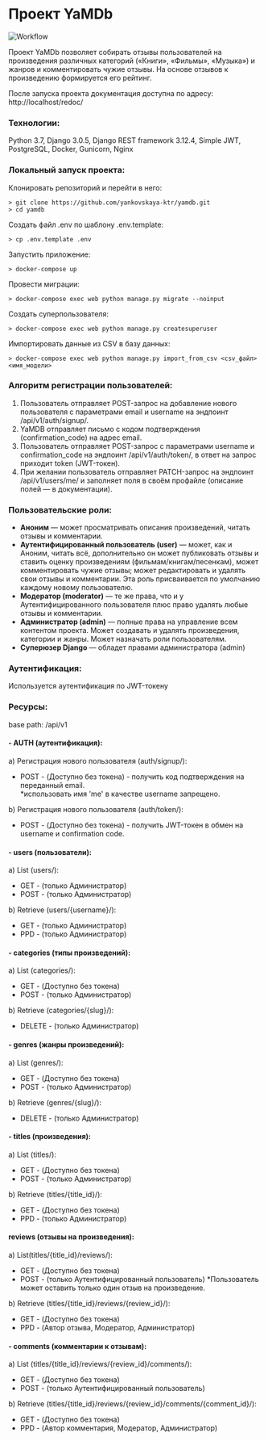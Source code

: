 # Проект YaMDb

![Workflow](https://github.com/yankovskaya-ktr/yamdb/actions/workflows/yamdb_workflow.yml/badge.svg)
  
Проект YaMDb позволяет собирать отзывы пользователей на произведения различных категорий («Книги», «Фильмы», «Музыка») и жанров и комментировать чужие отзывы. На основе отзывов к произведению формируется его рейтинг.

После запуска проекта документация доступна по адресу: http://localhost/redoc/

### Технологии:

Python 3.7, Django 3.0.5, Django REST framework 3.12.4, Simple JWT, PostgreSQL, Docker, Gunicorn, Nginx

### Локальный запуск проекта:
  
Клонировать репозиторий и перейти в него:  
  
```  
> git clone https://github.com/yankovskaya-ktr/yamdb.git
> cd yamdb
``` 

Создать файл .env по шаблону .env.template:

```
> cp .env.template .env
```
Запустить приложение:

``` 
> docker-compose up
``` 
Провести миграции:

``` 
> docker-compose exec web python manage.py migrate --noinput
``` 

Создать суперпользователя:

``` 
> docker-compose exec web python manage.py createsuperuser
``` 

Импортировать данные из CSV в базу данных:  
  
```  
> docker-compose exec web python manage.py import_from_csv <csv_файл> <имя_модели>    
```  

  
### Алгоритм регистрации пользователей:  
  
1. Пользователь отправляет POST-запрос на добавление нового пользователя с параметрами email и username на эндпоинт /api/v1/auth/signup/.  
2. YaMDB отправляет письмо с кодом подтверждения (confirmation_code) на адрес email.  
3. Пользователь отправляет POST-запрос с параметрами username и confirmation_code на эндпоинт /api/v1/auth/token/, в ответ на запрос приходит token (JWT-токен).  
4. При желании пользователь отправляет PATCH-запрос на эндпоинт /api/v1/users/me/ и заполняет поля в своём профайле (описание полей — в документации).  
  
### Пользовательские роли:  
  
- **Аноним** — может просматривать описания произведений, читать отзывы и комментарии.  
- **Аутентифицированный пользователь (user)** — может, как и Аноним, читать всё, дополнительно он может публиковать отзывы и ставить оценку произведениям (фильмам/книгам/песенкам), может комментировать чужие отзывы; может редактировать и удалять свои отзывы и комментарии. Эта роль присваивается по умолчанию каждому новому пользователю.  
- **Модератор (moderator)** — те же права, что и у Аутентифицированного пользователя плюс право удалять любые отзывы и комментарии.  
- **Администратор (admin)** — полные права на управление всем контентом проекта. Может создавать и удалять произведения, категории и жанры. Может назначать роли пользователям.  
- **Суперюзер Django** — обладет правами администратора (admin)  
  
### Аутентификация:  
  
Используется аутентификация по JWT-токену
  
### Ресурсы:
  
base path: /api/v1
  
#### - AUTH (аутентификация):  
  
 а) Регистрация нового пользователя (auth/signup/): 
 - POST - (Доступно без токена) - получить код подтверждения на переданный email.  
*использовать имя 'me' в качестве username запрещено.  
  
 b) Регистрация нового пользователя (auth/token/): 
 - POST - (Доступно без токена)  - получить JWT-токен в обмен на username и confirmation code.  
  
#### - users (пользователи):  
  
 а) List (users/): 
 - GET - (только Администратор) 
 - POST - (только Администратор)
 
 b) Retrieve (users/{username}/):  
 - GET - (только Администратор) 
 - PPD - (только Администратор)

#### - categories (типы произведений):  
  
 а) List (categories/): 
 - GET - (Доступно без токена)
 - POST - (только Администратор) 
     
 b) Retrieve (categories/{slug}/): 
 - DELETE - (только Администратор)  

#### - genres (жанры произведений):  
  
 а) List (genres/): 
 - GET - (Доступно без токена) 
 - POST - (только Администратор)
     
 b) Retrieve (genres/{slug}/): 
 - DELETE - (только Администратор)

#### - titles (произведения):  
  
 а) List (titles/):
 - GET - (Доступно без токена) 
 - POST - (только Администратор)
     
 b) Retrieve (titles/{title_id}/): 
 - GET - (Доступно без токена) 
 - PPD - (только Администратор)  
 
 #### reviews (отзывы на произведения):  
  
 а) List(titles/{title_id}/reviews/): 
 - GET - (Доступно без токена) 
 - POST - (только Аутентифицированный пользователь)
 *Пользователь может оставить только один отзыв на произведение.  
     
 b) Retrieve (titles/{title_id}/reviews/{review_id}/): 
 - GET - (Доступно без токена)
 - PPD - (Автор отзыва, Модератор, Администратор)  
  
#### - comments (комментарии к отзывам):  
  
 а) List (titles/{title_id}/reviews/{review_id}/comments/): 
 - GET - (Доступно без токена)
 - POST - (только Аутентифицированный пользователь)
 
 b) Retrieve (titles/{title_id}/reviews/{review_id}/comments/{comment_id}/):  
 - GET - (Доступно без токена)
 - PPD - (Автор комментария, Модератор, Администратор)  

